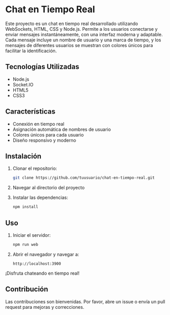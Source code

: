 # Chat en Tiempo Real

Este proyecto es un chat en tiempo real desarrollado utilizando WebSockets, HTML, CSS y Node.js. Permite a los usuarios conectarse y enviar mensajes instantáneamente, con una interfaz moderna y adaptable. Cada mensaje incluye un nombre de usuario y una marca de tiempo, y los mensajes de diferentes usuarios se muestran con colores únicos para facilitar la identificación.

## Tecnologías Utilizadas
- Node.js
- Socket.IO
- HTML5
- CSS3

## Características
- Conexión en tiempo real
- Asignación automática de nombres de usuario
- Colores únicos para cada usuario
- Diseño responsivo y moderno

## Instalación

1. Clonar el repositorio:
    ```bash
    git clone https://github.com/tuusuario/chat-en-tiempo-real.git
    ```

2. Navegar al directorio del proyecto

3. Instalar las dependencias:
    ```bash
    npm install
    ```

## Uso

1. Iniciar el servidor:
    ```bash
    npm run web
    ```

2. Abrir el navegador y navegar a:
    ```
    http://localhost:3900
    ```

¡Disfruta chateando en tiempo real!

## Contribución

Las contribuciones son bienvenidas. Por favor, abre un issue o envía un pull request para mejoras y correcciones.

